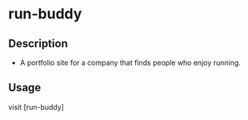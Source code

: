 # run-buddy

## Description 
- A portfolio site for a company that finds people who enjoy running.

## Usage 
visit [run-buddy]
